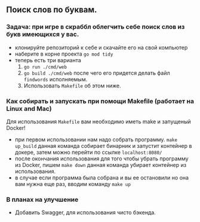 ## Поиск слов по буквам.

### Задача: при игре в скраббл облегчить себе поиск слов из букв имеющихся у вас.

- клонируйте репозиторий к себе и скачайте его на свой компьютер
- наберите в корне проекта `go mod tidy` 
- теперь есть три варианта 
    1. `go run ./cmd/web`
    2. `go build ./cmd/web` после чего его придется делать файл `findwords` исполняемым.
    3. Использовать `Makefile` об этом ниже.

### Как собирать и запускать при помощи Makefile (работает на Linux and Mac)

Для использования `Makefile` вам необходимо иметь make и запущеный Docker!

- при первом использовании нам надо собрать программу.
`make up_build`
данная команда собирает бинарник и запустит контейнер в докере, затем можно перейти по ссылке `localhost:8080/`
- после окончания использования для того чтобы убрать программу из Docker, пишем
`make down`
данная команда убирает контейнер из использования.
- в случае если программа была собрана и вы ее остановили но она вам нужна еще раз, вводим команду
`make up`

### В планах на улучшение

- Добавить Swagger, для использования чисто бэкенда.
